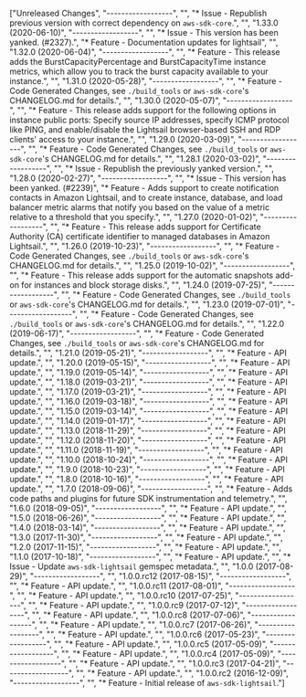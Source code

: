 ["Unreleased Changes", "------------------", "", "* Issue - Republish previous version with correct dependency on `aws-sdk-core`.", "", "1.33.0 (2020-06-10)", "------------------", "", "* Issue - This version has been yanked. (#2327).", "* Feature - Documentation updates for lightsail", "", "1.32.0 (2020-06-04)", "------------------", "", "* Feature - This release adds the BurstCapacityPercentage and BurstCapacityTime instance metrics, which allow you to track the burst capacity available to your instance.", "", "1.31.0 (2020-05-28)", "------------------", "", "* Feature - Code Generated Changes, see `./build_tools` or `aws-sdk-core`'s CHANGELOG.md for details.", "", "1.30.0 (2020-05-07)", "------------------", "", "* Feature - This release adds support for the following options in instance public ports: Specify source IP addresses, specify ICMP protocol like PING, and enable/disable the Lightsail browser-based SSH and RDP clients' access to your instance.", "", "1.29.0 (2020-03-09)", "------------------", "", "* Feature - Code Generated Changes, see `./build_tools` or `aws-sdk-core`'s CHANGELOG.md for details.", "", "1.28.1 (2020-03-02)", "------------------", "", "* Issue - Republish the previously yanked version.", "", "1.28.0 (2020-02-27)", "------------------", "", "* Issue - This version has been yanked. (#2239)", "* Feature - Adds support to create notification contacts in Amazon Lightsail, and to create instance, database, and load balancer metric alarms that notify you based on the value of a metric relative to a threshold that you specify.", "", "1.27.0 (2020-01-02)", "------------------", "", "* Feature - This release adds support for Certificate Authority (CA) certificate identifier to managed databases in Amazon Lightsail.", "", "1.26.0 (2019-10-23)", "------------------", "", "* Feature - Code Generated Changes, see `./build_tools` or `aws-sdk-core`'s CHANGELOG.md for details.", "", "1.25.0 (2019-10-02)", "------------------", "", "* Feature - This release adds support for the automatic snapshots add-on for instances and block storage disks.", "", "1.24.0 (2019-07-25)", "------------------", "", "* Feature - Code Generated Changes, see `./build_tools` or `aws-sdk-core`'s CHANGELOG.md for details.", "", "1.23.0 (2019-07-01)", "------------------", "", "* Feature - Code Generated Changes, see `./build_tools` or `aws-sdk-core`'s CHANGELOG.md for details.", "", "1.22.0 (2019-06-17)", "------------------", "", "* Feature - Code Generated Changes, see `./build_tools` or `aws-sdk-core`'s CHANGELOG.md for details.", "", "1.21.0 (2019-05-21)", "------------------", "", "* Feature - API update.", "", "1.20.0 (2019-05-15)", "------------------", "", "* Feature - API update.", "", "1.19.0 (2019-05-14)", "------------------", "", "* Feature - API update.", "", "1.18.0 (2019-03-21)", "------------------", "", "* Feature - API update.", "", "1.17.0 (2019-03-21)", "------------------", "", "* Feature - API update.", "", "1.16.0 (2019-03-18)", "------------------", "", "* Feature - API update.", "", "1.15.0 (2019-03-14)", "------------------", "", "* Feature - API update.", "", "1.14.0 (2019-01-17)", "------------------", "", "* Feature - API update.", "", "1.13.0 (2018-11-29)", "------------------", "", "* Feature - API update.", "", "1.12.0 (2018-11-20)", "------------------", "", "* Feature - API update.", "", "1.11.0 (2018-11-19)", "------------------", "", "* Feature - API update.", "", "1.10.0 (2018-10-24)", "------------------", "", "* Feature - API update.", "", "1.9.0 (2018-10-23)", "------------------", "", "* Feature - API update.", "", "1.8.0 (2018-10-16)", "------------------", "", "* Feature - API update.", "", "1.7.0 (2018-09-06)", "------------------", "", "* Feature - Adds code paths and plugins for future SDK instrumentation and telemetry.", "", "1.6.0 (2018-09-05)", "------------------", "", "* Feature - API update.", "", "1.5.0 (2018-06-26)", "------------------", "", "* Feature - API update.", "", "1.4.0 (2018-03-14)", "------------------", "", "* Feature - API update.", "", "1.3.0 (2017-11-30)", "------------------", "", "* Feature - API update.", "", "1.2.0 (2017-11-15)", "------------------", "", "* Feature - API update.", "", "1.1.0 (2017-10-18)", "------------------", "", "* Feature - API update.", "", "* Issue - Update `aws-sdk-lightsail` gemspec metadata.", "", "1.0.0 (2017-08-29)", "------------------", "", "1.0.0.rc12 (2017-08-15)", "------------------", "", "* Feature - API update.", "", "1.0.0.rc11 (2017-08-01)", "------------------", "", "* Feature - API update.", "", "1.0.0.rc10 (2017-07-25)", "------------------", "", "* Feature - API update.", "", "1.0.0.rc9 (2017-07-12)", "------------------", "", "* Feature - API update.", "", "1.0.0.rc8 (2017-07-06)", "------------------", "", "* Feature - API update.", "", "1.0.0.rc7 (2017-06-26)", "------------------", "", "* Feature - API update.", "", "1.0.0.rc6 (2017-05-23)", "------------------", "", "* Feature - API update.", "", "1.0.0.rc5 (2017-05-09)", "------------------", "", "* Feature - API update.", "", "1.0.0.rc4 (2017-05-09)", "------------------", "", "* Feature - API update.", "", "1.0.0.rc3 (2017-04-21)", "------------------", "", "* Feature - API update.", "", "1.0.0.rc2 (2016-12-09)", "------------------", "", "* Feature - Initial release of `aws-sdk-lightsail`."]